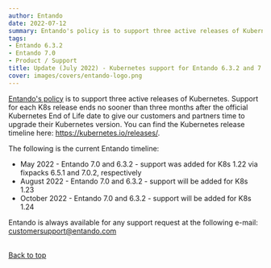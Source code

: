 ```yaml
---
author: Entando
date: 2022-07-12
summary: Entando's policy is to support three active releases of Kubernetes. Support for each K8s release ends no sooner than three months after the official Kubernetes End of Life date to give our customers and partners time to upgrade their Kubernetes version. The following is the current Entando timeline.
tags:
- Entando 6.3.2
- Entando 7.0
- Product / Support
title: Update (July 2022) - Kubernetes support for Entando 6.3.2 and 7.0
cover: images/covers/entando-logo.png
---
```


<p><a href="https://www.entando.com/page/en/eosl">Entando's policy</a> is to support three active releases of Kubernetes. Support for each K8s release ends no sooner than three months after the official Kubernetes End of Life date to give our customers and partners time to upgrade their Kubernetes version. You can find the Kubernetes release timeline here: <a href="https://kubernetes.io/releases/" target="_blank">https://kubernetes.io/releases/</a>.</p>

<p>The following is the current Entando timeline:</p>

<ul>
	<li>May 2022 - Entando 7.0 and 6.3.2 - support was added for K8s 1.22 via fixpacks 6.5.1 and 7.0.2, respectively</li>
	<li>August 2022 - Entando 7.0 and 6.3.2 - support will be added for K8s 1.23</li>
	<li>October 2022 - Entando 7.0 and 6.3.2 - support will be added for K8s 1.24</li>
</ul>

<p>Entando is always available for any support request at the following e-mail: <a href="mailto:customersupport@entando.com">customersupport@entando.com</a></p>

</span><br><a href="#">Back to top</a></span></p>